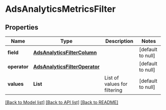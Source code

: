 # AdsAnalyticsMetricsFilter
## Properties

| Name | Type | Description | Notes |
|------------ | ------------- | ------------- | -------------|
| **field** | [**AdsAnalyticsFilterColumn**](AdsAnalyticsFilterColumn.md) |  | [default to null] |
| **operator** | [**AdsAnalyticsFilterOperator**](AdsAnalyticsFilterOperator.md) |  | [default to null] |
| **values** | **List** | List of values for filtering | [default to null] |

[[Back to Model list]](../README.md#documentation-for-models) [[Back to API list]](../README.md#documentation-for-api-endpoints) [[Back to README]](../README.md)

